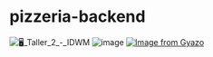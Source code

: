 # pizzeria-backend
![🖥️_Taller_2_-_IDWM](https://github.com/nico-alv/pizzeria-backend/assets/130405041/051f36f3-7e51-4e64-81d4-303e23c948ec)
![image](https://github.com/nico-alv/pizzeria-backend/assets/130405041/72e7ed70-3c0a-4abd-8efe-61ae8105a142)
[![Image from Gyazo](https://i.gyazo.com/b9726b3d948c8e08554044a515dacd59.gif)](https://gyazo.com/b9726b3d948c8e08554044a515dacd59)
